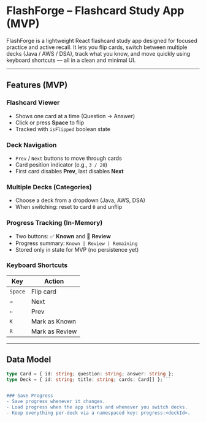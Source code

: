 # FlashForge – Flashcard Study App (MVP)

FlashForge is a lightweight React flashcard study app designed for focused practice and active recall. It lets you flip cards, switch between multiple decks (Java / AWS / DSA), track what you know, and move quickly using keyboard shortcuts — all in a clean and minimal UI.

---

## Features (MVP)

### Flashcard Viewer
- Shows one card at a time (Question → Answer)
- Click or press **Space** to flip
- Tracked with `isFlipped` boolean state

### Deck Navigation
- `Prev` / `Next` buttons to move through cards
- Card position indicator (e.g., `3 / 20`)
- First card disables **Prev**, last disables **Next**

### Multiple Decks (Categories)
- Choose a deck from a dropdown (Java, AWS, DSA)
- When switching: reset to card `0` and unflip

### Progress Tracking (In-Memory)
- Two buttons: ✅ **Known** and 🔁 **Review**
- Progress summary: `Known | Review | Remaining`
- Stored only in state for MVP (no persistence yet)

### Keyboard Shortcuts
| Key | Action |
|-----|--------|
| `Space` | Flip card |
| `→` | Next |
| `←` | Prev |
| `K` | Mark as Known |
| `R` | Mark as Review |

---

## Data Model

```ts
type Card = { id: string; question: string; answer: string };
type Deck = { id: string; title: string; cards: Card[] };```


### Save Progress
- Save progress whenever it changes.
- Load progress when the app starts and whenever you switch decks.
- Keep everything per-deck via a namespaced key: progress:<deckId>.